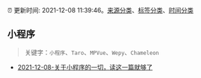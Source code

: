 :alarm_clock: 更新时间: 2021-12-08 11:39:46。[来源分类](../README.md)、[标签分类](../TAGS.md)、[时间分类](../TIMELINE.md)

## 小程序


> 关键字：`小程序`、`Taro`、`MPVue`、`Wepy`、`Chameleon`



- [2021-12-08-关于小程序的一切，读这一篇就够了](https://toutiao.io/k/1i0tnxr) 